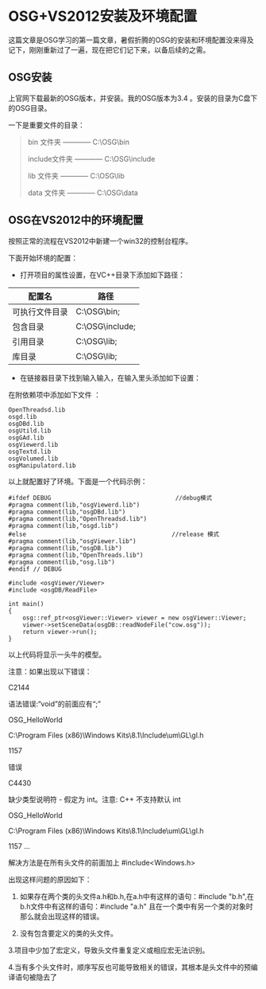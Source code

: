OSG+VS2012安装及环境配置
=================

这篇文章是OSG学习的第一篇文章，暑假折腾的OSG的安装和环境配置没来得及记下，刚刚重新过了一遍，现在把它们记下来，以备后续的之需。

OSG安装
-----

上官网下载最新的OSG版本，并安装。我的OSG版本为3.4 。安装的目录为C盘下的OSG目录。

一下是重要文件的目录：

> bin 文件夹 ————  C:\OSG\bin
> 
> include文件夹 ———— C:\OSG\include
> 
> lib 文件夹 ———— C:\OSG\lib
> 
> data 文件夹 ———— C:\OSG\data

OSG在VS2012中的环境配置
----------------

按照正常的流程在VS2012中新建一个win32的控制台程序。

下面开始环境的配置：

 - 打开项目的属性设置，在VC++目录下添加如下路径：


配置名     | 路径
-------- | ---
可执行文件目录 | C:\OSG\bin;
包含目录    | C:\OSG\include;
引用目录     | C:\OSG\lib;
库目录     | C:\OSG\lib;

 -  在链接器目录下找到输入输入，在输入里头添加如下设置：

在附依赖项中添加如下文件 ：

    OpenThreadsd.lib
    osgd.lib
    osgDBd.lib
    osgUtild.lib
    osgGAd.lib
    osgViewerd.lib
    osgTextd.lib
    osgVolumed.lib
    osgManipulatord.lib


以上就配置好了环境。下面是一个代码示例：


    #ifdef DEBUG                                   //debug模式
    #pragma comment(lib,"osgViewerd.lib")
    #pragma comment(lib,"osgDBd.lib")
    #pragma comment(lib,"OpenThreadsd.lib")
    #pragma comment(lib,"osgd.lib")
    #else                                         //release 模式
    #pragma comment(lib,"osgViewer.lib")
    #pragma comment(lib,"osgDB.lib")
    #pragma comment(lib,"OpenThreads.lib")
    #pragma comment(lib,"osg.lib")
    #endif // DEBUG
    
    #include <osgViewer/Viewer>
    #include <osgDB/ReadFile>
    
    int main()
    {
    	osg::ref_ptr<osgViewer::Viewer> viewer = new osgViewer::Viewer;
    	viewer->setSceneData(osgDB::readNodeFile("cow.osg"));
    	return viewer->run();
    }

以上代码将显示一头牛的模型。

注意：如果出现以下错误：

C2144

语法错误:“void”的前面应有“;”

OSG_HelloWorld

C:\Program Files (x86)\Windows Kits\8.1\Include\um\GL\gl.h

1157

错误

C4430

缺少类型说明符 - 假定为 int。注意: C++ 不支持默认 int

OSG_HelloWorld

C:\Program Files (x86)\Windows Kits\8.1\Include\um\GL\gl.h

1157
...

解决方法是在所有头文件的前面加上 #include<Windows.h>

出现这样问题的原因如下：

1. 如果存在两个类的头文件a.h和b.h,在a.h中有这样的语句：#include "b.h",在b.h文件中有这样的语句：#include "a.h"   且在一个类中有另一个类的对象时   那么就会出现这样的错误。

2. 没有包含要定义的类的头文件。

3.项目中少加了宏定义，导致头文件重复定义或相应宏无法识别。

4.当有多个头文件时，顺序写反也可能导致相关的错误，其根本是头文件中的预编译语句被隐去了
